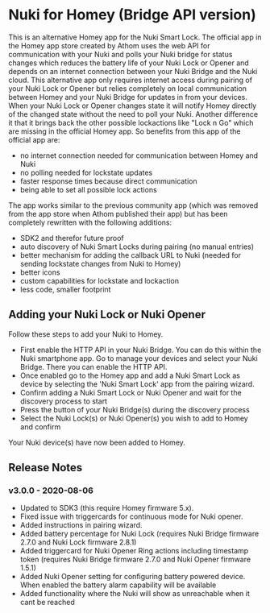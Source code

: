 # Nuki for Homey (Bridge API version)
This is an alternative Homey app for the Nuki Smart Lock. The official app in the Homey app store created by Athom uses the web API for communication with your Nuki and polls your Nuki bridge for status changes which reduces the battery life of your Nuki Lock or Opener and depends on an internet connection between your Nuki Bridge and the Nuki cloud. This alternative app only requires internet access during pairing of your Nuki Lock or Opener but relies completely on local communication between Homey and your Nuki Bridge for updates in from your devices. When your Nuki Lock or Opener changes state it will notify Homey directly of the changed state without the need to poll your Nuki. Another difference it that it brings back the other possible lockactions like "Lock n Go" which are missing in the official Homey app. So benefits from this app of the official app are:
* no internet connection needed for communication between Homey and Nuki
* no polling needed for lockstate updates
* faster response times because direct communication
* being able to set all possible lock actions

The app works similar to the previous community app (which was removed from the app store when Athom published their app) but has been completely rewritten with the following additions:
- SDK2 and therefor future proof
- auto discovery of Nuki Smart Locks during pairing (no manual entries)
- better mechanism for adding the callback URL to Nuki (needed for sending lockstate changes from Nuki to Homey)
- better icons
- custom capabilities for lockstate and lockaction
- less code, smaller footprint

## Adding your Nuki Lock or Nuki Opener
Follow these steps to add your Nuki to Homey.
* First enable the HTTP API in your Nuki Bridge. You can do this within the Nuki smartphone app. Go to manage your devices and select your Nuki Bridge. There you can enable the HTTP API.
* Once enabled go to the Homey app and add a Nuki Smart Lock as device by selecting the 'Nuki Smart Lock' app from the pairing wizard.
* Confirm adding a Nuki Smart Lock or Nuki Opener and wait for the discovery process to start
* Press the button of your Nuki Bridge(s) during the discovery process
* Select the Nuki Lock(s) or Nuki Opener(s) you wish to add to Homey and confirm

Your Nuki device(s) have now been added to Homey.

## Release Notes
### v3.0.0 - 2020-08-06
* Updated to SDK3 (this require Homey firmware 5.x).
* Fixed issue with triggercards for continuous mode for Nuki opener.
* Added instructions in pairing wizard.
* Added battery percentage for Nuki Lock (requires Nuki Bridge firmware 2.7.0 and Nuki Lock firmware 2.8.1)
* Added triggercard for Nuki Opener Ring actions including timestamp token (requires Nuki Bridge firmware 2.7.0 and Nuki Opener firmware 1.5.1)
* Added Nuki Opener setting for configuring battery powered device. When enabled the battery alarm capability will be available
* Added functionality where the Nuki will show as unreachable when it cant be reached
